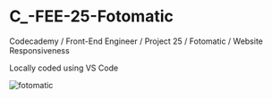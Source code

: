 # C_-FEE-25-Fotomatic
Codecademy / Front-End Engineer / Project 25 / Fotomatic / Website Responsiveness

Locally coded using VS Code

![fotomatic](https://user-images.githubusercontent.com/104124293/193126289-a3c19f1d-460e-40a6-941f-a5c47fbd274b.gif)
